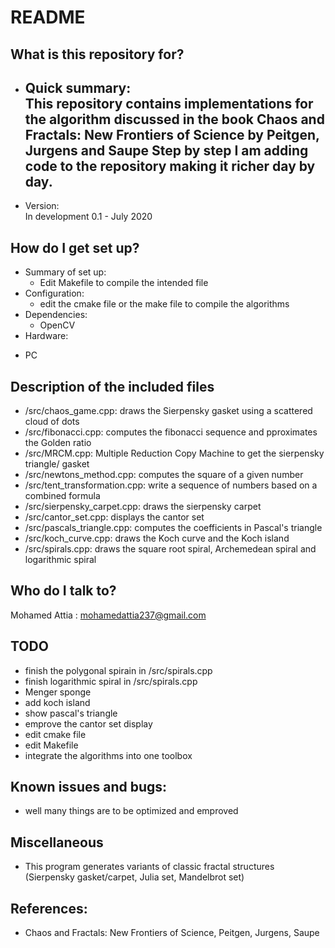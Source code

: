 # README #

## What is this repository for?
* Quick summary:  
This repository contains implementations for the algorithm discussed in the book Chaos and Fractals: New Frontiers of Science by Peitgen, Jurgens and Saupe
Step by step I am adding code to the repository making it richer day by day.
   - 
* Version:  
In development 0.1 - July 2020

## How do I get set up?
* Summary of set up:  
   + Edit Makefile to compile the intended file
* Configuration:  
   + edit the cmake file or the make file to compile the algorithms
* Dependencies:  
   + OpenCV
* Hardware:  
 + PC

## Description of the included files 
* /src/chaos_game.cpp: draws the Sierpensky gasket using a scattered cloud of dots
* /src/fibonacci.cpp: computes the fibonacci sequence and pproximates the Golden ratio
* /src/MRCM.cpp: Multiple Reduction Copy Machine to get the sierpensky triangle/ gasket
* /src/newtons_method.cpp: computes the square of a given number
* /src/tent_transformation.cpp: write a sequence of numbers based on a combined formula
* /src/sierpensky_carpet.cpp: draws the  sierpensky carpet
* /src/cantor_set.cpp: displays the cantor set
* /src/pascals_triangle.cpp: computes the coefficients in Pascal's triangle
* /src/koch_curve.cpp:	draws the Koch curve and the Koch island
* /src/spirals.cpp: draws the square root spiral, Archemedean spiral and logarithmic spiral
## Who do I talk to? 
Mohamed Attia : mohamedattia237@gmail.com


## TODO
* finish the polygonal spirain in /src/spirals.cpp 
* finish logarithmic spiral in /src/spirals.cpp
* Menger sponge
* add koch island
* show pascal's triangle
* emprove the cantor set display
* edit cmake file 
* edit Makefile
* integrate the algorithms into one toolbox

## Known issues and bugs:
* well many things are to be optimized and emproved
 
## Miscellaneous 
* This program generates variants of classic fractal structures (Sierpensky gasket/carpet, Julia set, Mandelbrot set)

## References:
* Chaos and Fractals: New Frontiers of Science, Peitgen, Jurgens, Saupe

